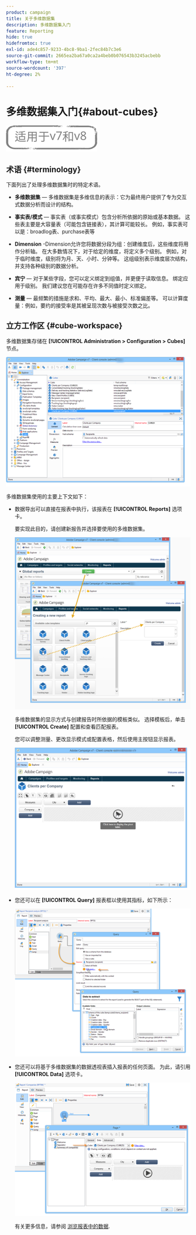 ```yaml
---
product: campaign
title: 关于多维数据集
description: 多维数据集入门
feature: Reporting
hide: true
hidefromtoc: true
exl-id: ade4c857-9233-4bc8-9ba1-2fec84b7c3e6
source-git-commit: 2665ea2ba67a0ca2a4beb0b076543b3245acbebb
workflow-type: tm+mt
source-wordcount: '397'
ht-degree: 2%

---
```


# 多维数据集入门{#about-cubes}

![](../../assets/common.svg)

## 术语 {#terminology}

下面列出了处理多维数据集时的特定术语。

* **多维数据集**  — 多维数据集是多维信息的表示：它为最终用户提供了专为交互式数据分析而设计的结构。

* **事实表/模式**  — 事实表（或事实模式）包含分析所依据的原始或基本数据。 这些表主要是大容量表（可能包含链接表），其计算可能较长。 例如，事实表可以是：broadlog表、purchase表等

* **Dimension** -Dimension允许您将数据分段为组：创建维度后，这些维度将用作分析轴。 在大多数情况下，对于给定的维度，将定义多个级别。 例如，对于临时维度，级别将为月、天、小时、分钟等。 这组级别表示维度层次结构，并支持各种级别的数据分析。

* **宾宁**  — 对于某些字段，您可以定义绑定到组值，并更便于读取信息。 绑定应用于级别。 我们建议您在可能存在许多不同值时定义绑定。

* **测量**  — 最频繁的措施是求和、平均、最大、最小、标准偏差等。 可以计算度量：例如，要约的接受率是其被呈现次数与被接受次数之比。

## 立方工作区 {#cube-workspace}

多维数据集存储在 **[!UICONTROL Administration > Configuration > Cubes]** 节点。

![](assets/s_advuser_cube_node.png)

多维数据集使用的主要上下文如下：

* 数据导出可以直接在报表中执行，该报表在 **[!UICONTROL Reports]** 选项卡。

   要实现此目的，请创建新报告并选择要使用的多维数据集。

   ![](assets/cube_create_new.png)

   多维数据集的显示方式与创建报告时所依据的模板类似。 选择模板后，单击 **[!UICONTROL Create]** 配置和查看匹配报表。

   您可以调整测量、更改显示模式或配置表格，然后使用主按钮显示报表。

   ![](assets/cube_display_new.png)

* 您还可以在 **[!UICONTROL Query]** 报表框以使用其指标，如下所示：

   ![](assets/s_advuser_query_using_a_cube.png)

* 您还可以将基于多维数据集的数据透视表插入报表的任何页面。 为此，请引用 **[!UICONTROL Data]** 选项卡。

   ![](assets/s_advuser_cube_in_report.png)

   有关更多信息，请参阅 [浏览报表中的数据](../../reporting/using/using-cubes-to-explore-data.md#exploring-the-data-in-a-report).

